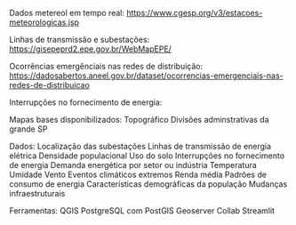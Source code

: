 

Dados metereol em tempo real: 
https://www.cgesp.org/v3/estacoes-meteorologicas.jsp

Linhas de transmissão e subestações: 
https://gisepeprd2.epe.gov.br/WebMapEPE/

Ocorrências emergênciais nas redes de distribuição: 
https://dadosabertos.aneel.gov.br/dataset/ocorrencias-emergenciais-nas-redes-de-distribuicao 

Interrupções no fornecimento de energia: 

Mapas bases disponibilizados: 
Topográfico 
Divisões adminstrativas da grande SP 


Dados:
Localização das subestações 
Linhas de transmissão de energia elétrica
Densidade populacional 
Uso do solo 
Interrupções no fornecimento de energia
Demanda energética por setor ou indústria
Temperatura
Umidade 
Vento 
Eventos climáticos extremos
Renda média
Padrões de consumo de energia 
Características demográficas da população
Mudanças infraestruturais 

Ferramentas:
QGIS
PostgreSQL com PostGIS
Geoserver
Collab
Streamlit


